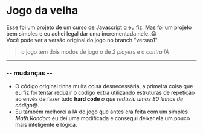  # Jogo da velha
 
 Esse foi um projeto de um curso de Javascript q eu fiz. Mas foi um projeto bem simples e eu achei legal dar uma incrementada nele..😁<br>
 Você pode ver a versão original do jogo no branch "versao1"
 
> o jogo tem dois modos de jogo o de *2 players* e o *contra IA* 
 
 <hr>
 
 ### -- mudanças --
 
 - O código original tinha muita coisa desnecessária, a primeira coisa que eu fiz foi tentar reduzir o código extra utilizando estruturas de repetição ao envés de fazer tudo **hard code** _o que reduziu umas 80 linhas de código_😳.
 - Eu também melhorei a IA do jogo que antes era feita com um simples _Math.Random_ eu dei uma modificada e consegui deixar ela um pouco mais inteligente e lógica.

